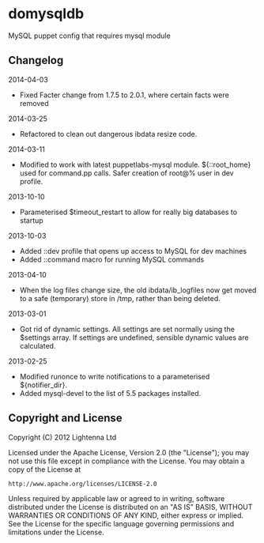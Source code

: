 domysqldb
=========

MySQL puppet config that requires mysql module

Changelog
---------

2014-04-03

  * Fixed Facter change from 1.7.5 to 2.0.1, where certain facts were removed

2014-03-25

  * Refactored to clean out dangerous ibdata resize code.

2014-03-11

  * Modified to work with latest puppetlabs-mysql module.  ${::root_home} used for command.pp calls. Safer creation of root@% user in dev profile.

2013-10-10

  * Parameterised $timeout_restart to allow for really big databases to startup

2013-10-03

  * Added ::dev profile that opens up access to MySQL for dev machines
  * Added ::command macro for running MySQL commands

2013-04-10

  * When the log files change size, the old ibdata/ib_logfiles now get moved to a safe (temporary) store in /tmp, rather than being deleted.

2013-03-01

  * Got rid of dynamic settings.  All settings are set normally using the $settings array.  If settings are undefined, sensible dynamic values are calculated.

2013-02-25

  * Modified runonce to write notifications to a parameterised ${notifier_dir}.
  * Added mysql-devel to the list of 5.5 packages installed.

Copyright and License
---------------------

Copyright (C) 2012 Lightenna Ltd

Licensed under the Apache License, Version 2.0 (the "License");
you may not use this file except in compliance with the License.
You may obtain a copy of the License at

    http://www.apache.org/licenses/LICENSE-2.0

Unless required by applicable law or agreed to in writing, software
distributed under the License is distributed on an "AS IS" BASIS,
WITHOUT WARRANTIES OR CONDITIONS OF ANY KIND, either express or implied.
See the License for the specific language governing permissions and
limitations under the License.
